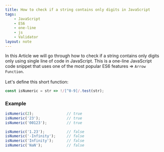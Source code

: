 ```yaml
---
title: How to check if a string contains only digits in JavaScript
tags:
    - JavaScript
    - ES6
    - one-line
    - js
    - Validator
layout: note
---
```




In this Article we will go through how to check if a string contains only digits only using single line of code in JavaScript.
This is a one-line JavaScript code snippet that uses one of the most popular ES6 features => `Arrow Function`.
<br/>
<br/>
Let's define this short function:

```js {.wrap}
const isNumeric = str => !/[^0-9]/.test(str);
```

### Example

```js {.wrap}
isNumeric(2);               // true
isNumeric('23');            // true
isNumeric('00123');         // true

isNumeric('1.23');          // false
isNumeric('-Infinity');     // false
isNumeric('Infinity');      // false
isNumeric('NaN');           // false
```
